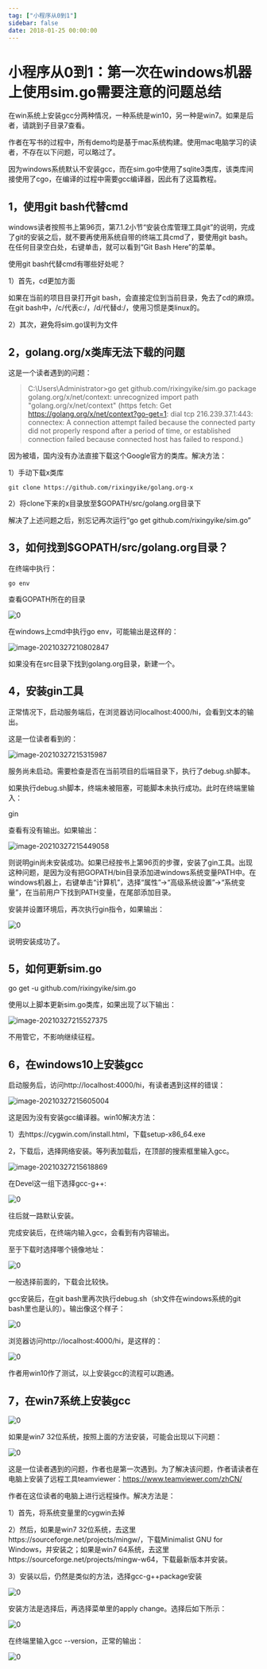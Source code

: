 ```yaml
---
tag: ["小程序从0到1"]
sidebar: false
date: 2018-01-25 00:00:00
---
```

# 小程序从0到1：第一次在windows机器上使用sim.go需要注意的问题总结

在win系统上安装gcc分两种情况，一种系统是win10，另一种是win7。如果是后者，请跳到子目录7查看。

作者在写书的过程中，所有demo均是基于mac系统构建。使用mac电脑学习的读者，不存在以下问题，可以略过了。

因为windows系统默认不安装gcc，而在sim.go中使用了sqlite3类库，该类库间接使用了cgo，在编译的过程中需要gcc编译器，因此有了这篇教程。

## **1，使用git bash代替cmd**

windows读者按照书上第96页，第7.1.2小节“安装仓库管理工具git”的说明，完成了git的安装之后，就不要再使用系统自带的终端工具cmd了，要使用git bash。在任何目录空白处，右键单击，就可以看到“Git Bash Here”的菜单。

使用git bash代替cmd有哪些好处呢？

1）首先，cd更加方面

如果在当前的项目目录打开git bash，会直接定位到当前目录，免去了cd的麻烦。在git bash中，/c/代表c:/，/d/代替d:/，使用习惯是类linux的。

2）其次，避免将sim.go误判为文件

## **2，golang.org/x类库无法下载的问题**

这是一个读者遇到的问题：

> C:\Users\Administrator>go get github.com/rixingyike/sim.go package golang.org/x/net/context: unrecognized import path "golang.org/x/net/context" (https fetch: Get https://golang.org/x/net/context?go-get=1: dial tcp 216.239.37.1:443: connectex: A connection attempt failed because the connected party did not properly respond after a period of time, or established connection failed because connected host has failed to respond.)

因为被墙，国内没有办法直接下载这个Google官方的类库。解决方法：

1）手动下载x类库

```
git clone https://github.com/rixingyike/golang.org-x
```

2）将clone下来的x目录放至$GOPATH/src/golang.org目录下

解决了上述问题之后，别忘记再次运行“go get github.com/rixingyike/sim.go”

## **3，如何找到$GOPATH/src/golang.org目录？**

在终端中执行：

```
go env
```

查看GOPATH所在的目录

![0](./assets/202120210327210608.jpeg)

在windows上cmd中执行go env，可能输出是这样的：

![image-20210327210802847](https://cdn.jsdelivr.net/gh/rixingyike/images/2021/20210327215222.png)

如果没有在src目录下找到golang.org目录，新建一个。

## **4，安装gin工具**

正常情况下，启动服务端后，在浏览器访问localhost:4000/hi，会看到文本的输出。

这是一位读者看到的：

![image-20210327215315987](https://cdn.jsdelivr.net/gh/rixingyike/images/2021/20210327215316.png)

服务尚未启动。需要检查是否在当前项目的后端目录下，执行了debug.sh脚本。

如果执行debug.sh脚本，终端未被阻塞，可能脚本未执行成功。此时在终端里输入：

gin

查看有没有输出。如果输出：

![image-20210327215449058](https://cdn.jsdelivr.net/gh/rixingyike/images/2021/20210327215449.png)

则说明gin尚未安装成功。如果已经按书上第96页的步骤，安装了gin工具。出现这种问题，是因为没有把GOPATH/bin目录添加进windows系统变量PATH中。在windows机器上，右键单击“计算机”，选择“属性”->“高级系统设置”->“系统变量”，在当前用户下找到PATH变量，在尾部添加目录。

安装并设置环境后，再次执行gin指令，如果输出：

![0](./assets/202120210327210607.png)

说明安装成功了。

## **5，如何更新sim.go**

go get -u github.com/rixingyike/sim.go

使用以上脚本更新sim.go类库，如果出现了以下输出：

![image-20210327215527375](https://cdn.jsdelivr.net/gh/rixingyike/images/2021/20210327215527.png)

不用管它，不影响继续征程。

## **6，在windows10上安装gcc**

启动服务后，访问http://localhost:4000/hi，有读者遇到这样的错误：

![image-20210327215605004](https://cdn.jsdelivr.net/gh/rixingyike/images/2021/20210327215618.png)

这是因为没有安装gcc编译器。win10解决方法：

1）去https://cygwin.com/install.html，下载setup-x86_64.exe

2，下载后，选择网络安装。等列表加载后，在顶部的搜索框里输入gcc。

![image-20210327215618869](https://cdn.jsdelivr.net/gh/rixingyike/images/2021/20210327215618.png)

在Devel这一组下选择gcc-g++:

![0](./assets/21928.jpeg)

往后就一路默认安装。

完成安装后，在终端内输入gcc，会看到有内容输出。

至于下载时选择哪个镜像地址：

![0](./assets/21931.png)

一般选择前面的，下载会比较快。

gcc安装后，在git bash里再次执行debug.sh（sh文件在windows系统的git bash里也是认的）。输出像这个样子：

![0](./assets/21934.jpeg)

浏览器访问http://localhost:4000/hi，是这样的：

![0](./assets/21938.png)

作者用win10作了测试，以上安装gcc的流程可以跑通。

## **7，在win7系统上安装gcc**

![0](./assets/21945.png)

如果是win7 32位系统，按照上面的方法安装，可能会出现以下问题：

![0](./assets/21943.png)

这是一位读者遇到的问题，作者也是第一次遇到。为了解决该问题，作者请读者在电脑上安装了远程工具teamviewer：https://www.teamviewer.com/zhCN/

作者在这位读者的电脑上进行远程操作。解决方法是：

1）首先，将系统变量里的cygwin去掉

2）然后，如果是win7 32位系统，去这里https://sourceforge.net/projects/mingw/，下载Minimalist GNU for Windows，并安装之；如果是win7 64系统，去这里https://sourceforge.net/projects/mingw-w64，下载最新版本并安装。

3）安装以后，仍然是类似的方法，选择gcc-g++package安装

![0](./assets/21958.png)

安装方法是选择后，再选择菜单里的apply change。选择后如下所示：

![0](./assets/21962.png)

在终端里输入gcc --version，正常的输出：

![0](./assets/21965.png)